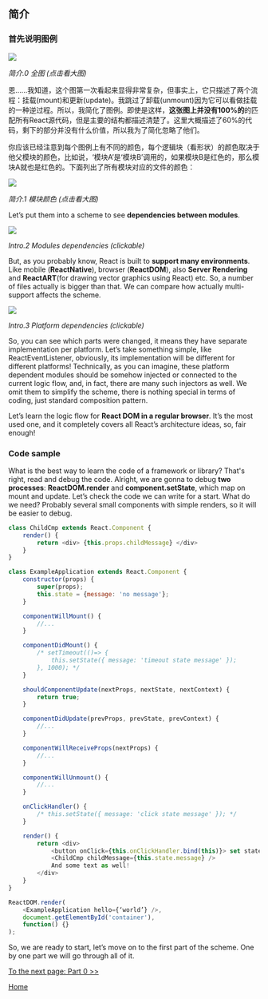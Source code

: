 ## 简介

### 首先说明图例


[![](../images/intro/all-page-stack-reconciler-25-scale.jpg)](../images/intro/all-page-stack-reconciler.svg)

<em>简介.0 全图 (点击看大图)</em>

恩……我知道，这个图第一次看起来显得非常复杂，但事实上，它只描述了两个流程：挂载(mount)和更新(update)。我跳过了卸载(unmount)因为它可以看做挂载的一种逆过程。所以，我简化了图例。即使是这样，**这张图上并没有100%的**的匹配所有React源代码，但是主要的结构都描述清楚了。这里大概描述了60%的代码，剩下的部分并没有什么价值，所以我为了简化忽略了他们。

你应该已经注意到每个图例上有不同的颜色，每个逻辑块（看形状）的颜色取决于他父模块的颜色，比如说，‘模块A’是‘模块B’调用的，如果模块B是红色的，那么模块A就也是红色的。下面列出了所有模块对应的文件的颜色：

[![](https://rawgit.com/Bogdan-Lyashenko/Under-the-hood-ReactJS/7c2372e1/stack/images/intro/modules-src-path.svg)](https://rawgit.com/Bogdan-Lyashenko/Under-the-hood-ReactJS/7c2372e1/stack/images/intro/modules-src-path.svg)

<em>简介.1 模块颜色 (点击看大图)</em>

Let’s put them into a scheme to see **dependencies between modules**.

[![](https://rawgit.com/Bogdan-Lyashenko/Under-the-hood-ReactJS/7c2372e1/stack/images/intro/files-scheme.svg)](https://rawgit.com/Bogdan-Lyashenko/Under-the-hood-ReactJS/7c2372e1/stack/images/intro/files-scheme.svg)

<em>Intro.2 Modules dependencies (clickable)</em>

But, as you probably know, React is built to **support many environments**. Like mobile (**ReactNative**), browser (**ReactDOM**), also **Server Rendering** and **ReactART**(for drawing vector graphics using React) etc. So, a number of files actually is bigger than that. We can compare how actually multi-support affects the scheme.

[![](https://rawgit.com/Bogdan-Lyashenko/Under-the-hood-ReactJS/7c2372e1/stack/images/intro/modules-per-platform-scheme.svg)](https://rawgit.com/Bogdan-Lyashenko/Under-the-hood-ReactJS/7c2372e1/stack/images/intro/modules-per-platform-scheme.svg)

<em>Intro.3 Platform dependencies (clickable)</em>

So, you can see which parts were changed, it means they have separate implementation per platform. Let’s take something simple, like ReactEventListener, obviously, its implementation will be different for different platforms! Technically, as you can imagine, these platform dependent modules should be somehow injected or connected to the current logic flow, and, in fact, there are many such injectors as well. We omit them to simplify the scheme, there is nothing special in terms of coding, just standard composition pattern.

Let’s learn the logic flow for **React DOM in a regular browser**. It’s the most used one, and it completely covers all React’s architecture ideas, so, fair enough!


### Code sample

What is the best way to learn the code of a framework or library? That's right, read and debug the code. Alright, we are gonna to debug **two processes**: **ReactDOM.render** and **component.setState**, which map on mount and update. Let’s check the code we can write for a start. What do we need? Probably several small components with simple renders, so it will be easier to debug.

```javascript
class ChildCmp extends React.Component {
    render() {
        return <div> {this.props.childMessage} </div>
    }
}

class ExampleApplication extends React.Component {
    constructor(props) {
        super(props);
        this.state = {message: 'no message'};
    }

    componentWillMount() {
        //...
    }

    componentDidMount() {
        /* setTimeout(()=> {
            this.setState({ message: 'timeout state message' });
        }, 1000); */
    }

    shouldComponentUpdate(nextProps, nextState, nextContext) {
        return true;
    }

    componentDidUpdate(prevProps, prevState, prevContext) {
        //...
    }

    componentWillReceiveProps(nextProps) {
        //...
    }

    componentWillUnmount() {
        //...
    }

    onClickHandler() {
        /* this.setState({ message: 'click state message' }); */
    }

    render() {
        return <div>
            <button onClick={this.onClickHandler.bind(this)}> set state button </button>
            <ChildCmp childMessage={this.state.message} />
            And some text as well!
        </div>
    }
}

ReactDOM.render(
    <ExampleApplication hello={‘world’} />,
    document.getElementById('container'),
    function() {}
);
```

So, we are ready to start, let’s move on to the first part of the scheme. One by one part we will go through all of it.

[To the next page: Part 0 >>](./Part-0.md)


[Home](../../README.md)
